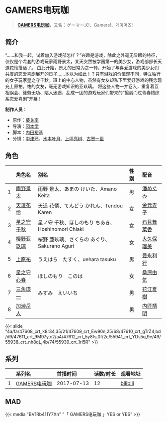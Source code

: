 # GAMERS电玩咖


> <u>**[GAMERS电玩咖](http://bgm.tv/subject/195816)**</u>，又名：ゲーマーズ!、Gamers!、게이머즈!

## 简介


“……和我一起，试着加入游戏部怎样？”兴趣是游戏，除此之外毫无显眼的特征，仅仅是个龙套的游戏玩家雨野景太，某天突然被学园第一的美少女，游戏部部长天道花怜搭话了。
由此开始，景太的日常为之一转，开始了与喜爱游戏的美少女们共度的恋爱喜剧展开的日子……本以为如此！？只有游戏的价值观不同，特立独行的女子玩家星之守千秋。班上的中心人物，虽然有女友却私下里爱好游戏的残念现充上原祐。祐的女友，毫无游戏知识的亚玖璃。
将这些人物一并卷入，重复着互相误会、徒劳无功、陷入迷途，乱成一团的游戏玩家们带来的“擦肩而过青春错综系恋爱喜剧”开幕！

**制作人员：**
- 原作：[葵关南](http://bgm.tv/person/7471)
- 导演：[冈本学](http://bgm.tv/person/16005)
- 脚本：[内田裕基](http://bgm.tv/person/28390)
- 分镜：[中津环](http://bgm.tv/person/14447)、[水本叶月](http://bgm.tv/person/19158)、[上坪亮树](http://bgm.tv/person/3266)、[古贺一臣](http://bgm.tv/person/12096)

## 角色

|     |   角色名   |   别名  | 性别 |  配音  |
|:--- |:------  |:----      |:---  |:--   |
| 1 | [雨野景太](http://bgm.tv/character/47608) | 雨野 景太、あまの けいた、Amano Keita | 男 | [潘めぐみ](http://bgm.tv/person/7050) |
| 2 | [天道花怜](http://bgm.tv/character/47609) | 天道 花憐、てんどう かれん、Tendou Karen | 女 | [金元寿子](http://bgm.tv/person/5941) |
| 3 | [星之守千秋](http://bgm.tv/character/47610) | 星ノ守 千秋、ほしのもり ちあき、Hoshinomori Chiaki | 女 | [石見舞菜香](http://bgm.tv/person/27559) |
| 4 | [樱野亚玖璃](http://bgm.tv/character/47611) | 桜野 亜玖璃、さくらの あぐり、Sakurano Aguri | 女 | [大久保瑠美](http://bgm.tv/person/6090) |
| 5 | [上原祐](http://bgm.tv/character/47612) | うえはら　たすく、uehara tasuku | 男 | [豊永利行](http://bgm.tv/person/4729) |
| 6 | [星之守心春](http://bgm.tv/character/55941) | ほしのもり　このは | 女 | [桑原由気](http://bgm.tv/person/15292) |
| 7 | [三角瑛一](http://bgm.tv/character/55938) | みすみ　えいいち | 男 | [花江夏樹](http://bgm.tv/person/7772) |
| 8 | [加濑岳人](http://bgm.tv/character/55939) |  | 男 | [内匠靖明](http://bgm.tv/person/5456) |

{{< slide "4a/fa/47608_crt_k8r34,35/21/47609_crt_Ew90n,25/68/47610_crt_gTrZ4,bd/d9/47611_crt_9M97y,c2/a4/47612_crt_5y8fs,0f/2c/55941_crt_YDs5q,9e/49/55938_crt_nh8qL,4b/74/55939_crt_1rI5R" >}}

## 系列

|     |   系列名   |   首播时间  | 话数/时长  | 观看地址 |
|:---  |:------    |:----      |:---       |:---  |
| 1 |[GAMERS电玩咖](https://bgm.tv/subject/195816)| 2017-07-13 | 12 | [bilibili](https://www.bilibili.com/bangumi/play/ep113619)  |


## MAD

{{< media  "BV1Rb411Y7Xn"
"「 GAMERS电玩咖 」YES or YES"  >}}
